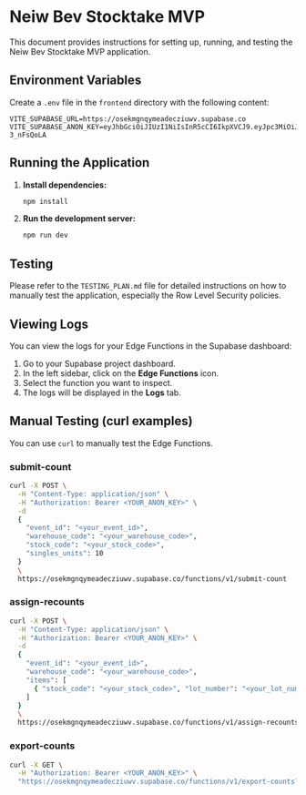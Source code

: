 # Neiw Bev Stocktake MVP

This document provides instructions for setting up, running, and testing the Neiw Bev Stocktake MVP application.

## Environment Variables

Create a `.env` file in the `frontend` directory with the following content:

```
VITE_SUPABASE_URL=https://osekmgnqymeadecziuwv.supabase.co
VITE_SUPABASE_ANON_KEY=eyJhbGciOiJIUzI1NiIsInR5cCI6IkpXVCJ9.eyJpc3MiOiJzdXBhYmFzZSIsInJlZiI6Im9zZWttZ25xeW1lYWRlY3ppdXd2Iiwicm9sZSI6ImFub24iLCJpYXQiOjE3NTk2Nzc3ODUsImV4cCI6MjA3NTI1Mzc4NX0.xJOXMPvA_lNWHJUFQkd1VtjABp_YTYpvu-3_nFsQoLA
```

## Running the Application

1.  **Install dependencies:**
    ```bash
    npm install
    ```
2.  **Run the development server:**
    ```bash
    npm run dev
    ```

## Testing

Please refer to the `TESTING_PLAN.md` file for detailed instructions on how to manually test the application, especially the Row Level Security policies.

## Viewing Logs

You can view the logs for your Edge Functions in the Supabase dashboard:

1.  Go to your Supabase project dashboard.
2.  In the left sidebar, click on the **Edge Functions** icon.
3.  Select the function you want to inspect.
4.  The logs will be displayed in the **Logs** tab.

## Manual Testing (curl examples)

You can use `curl` to manually test the Edge Functions.

### submit-count

```bash
curl -X POST \
  -H "Content-Type: application/json" \
  -H "Authorization: Bearer <YOUR_ANON_KEY>" \
  -d 
  {
    "event_id": "<your_event_id>",
    "warehouse_code": "<your_warehouse_code>",
    "stock_code": "<your_stock_code>",
    "singles_units": 10
  }
  \
  https://osekmgnqymeadecziuwv.supabase.co/functions/v1/submit-count
```

### assign-recounts

```bash
curl -X POST \
  -H "Content-Type: application/json" \
  -H "Authorization: Bearer <YOUR_ANON_KEY>" \
  -d 
  {
    "event_id": "<your_event_id>",
    "warehouse_code": "<your_warehouse_code>",
    "items": [
      { "stock_code": "<your_stock_code>", "lot_number": "<your_lot_number>" }
    ]
  }
  \
  https://osekmgnqymeadecziuwv.supabase.co/functions/v1/assign-recounts
```

### export-counts

```bash
curl -X GET \
  -H "Authorization: Bearer <YOUR_ANON_KEY>" \
  "https://osekmgnqymeadecziuwv.supabase.co/functions/v1/export-counts?event_id=<your_event_id>&warehouse_code=<your_warehouse_code>"
```